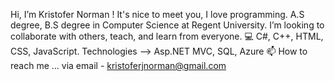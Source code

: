 Hi, I’m Kristofer Norman ! It's nice to meet you, I love programming. 
A.S degree, B.S degree in Computer Science at Regent University.
I’m looking to collaborate with others, teach, and learn from everyone.
💻 C#, C++, HTML, CSS, JavaScript. Technologies --> Asp.NET MVC, SQL, Azure
📫 How to reach me ... via email - kristoferjnorman@gmail.com
